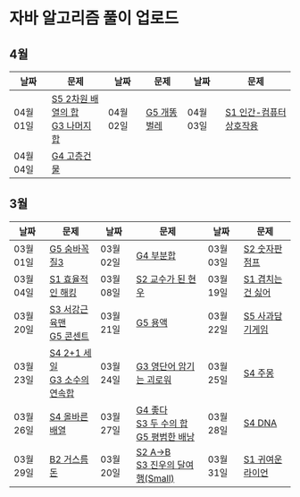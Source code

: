 # 자바 알고리즘 풀이 업로드

## 4월
| 날짜        | 문제                                                         | 날짜       | 문제                                                         | 날짜       | 문제                                                         |
| ---------- | ------------------------------------------------------------ | ---------- | ------------------------------------------------------------ | ---------- | ------------------------------------------------------------ |
| 04월 01일  | [S5 2차원 배열의 합](https://www.acmicpc.net/problem/2167)<br>[G3 나머지 합](https://www.acmicpc.net/problem/10986) | 04월 02일  | [G5 개똥벌레](https://www.acmicpc.net/problem/3020) | 04월 03일 | [S1 인간-컴퓨터 상호작용](https://www.acmicpc.net/problem/16139) |
| 04월 04일  | [G4 고층건물](https://www.acmicpc.net/problem/1027) |


## 3월
| 날짜        | 문제                                                         | 날짜       | 문제                                                         | 날짜       | 문제                                                         |
| ---------- | ------------------------------------------------------------ | ---------- | ------------------------------------------------------------ | ---------- | ------------------------------------------------------------ |
| 03월 01일  | [G5 숨바꼭질3](https://www.acmicpc.net/problem/13549) | 03월 02일  | [G4 부분합](https://www.acmicpc.net/problem/1806) | 03월 03일 | [S2 숫자판 점프](https://www.acmicpc.net/problem/2210)|
| 03월 04일  | [S1 효율적인 해킹](https://www.acmicpc.net/problem/1325) | 03월 08일  | [S2 교수가 된 현우](https://www.acmicpc.net/problem/3474) | 03월 19일  | [S1 겹치는건 싫어](https://www.acmicpc.net/problem/20922) |
| 03월 20일  | [S3 서강근육맨](https://www.acmicpc.net/problem/20300)<br>[G5 콘센트](https://www.acmicpc.net/problem/23843) | 03월 21일  | [G5 용액](https://www.acmicpc.net/problem/2467) | 03월 22일  | [S5 사과담기게임](https://www.acmicpc.net/problem/2828) |
| 03월 23일  | [S4 2+1 세일](https://www.acmicpc.net/problem/11508)<br>[G3 소수의 연속합](https://www.acmicpc.net/problem/1644) | 03월 24일  | [G3 영단어 암기는 괴로워](https://www.acmicpc.net/problem/20920) | 03월 25일  | [S4 주몽](https://www.acmicpc.net/problem/1940) |
| 03월 26일  | [S4 올바른 배열](https://www.acmicpc.net/problem/1337) | 03월 27일  | [G4 좋다](https://www.acmicpc.net/problem/1253)<br>[S3 두 수의 합](https://www.acmicpc.net/problem/3273)<br>[G5 평범한 배낭](https://www.acmicpc.net/problem/12865) | 03월 28일  | [S4 DNA](https://www.acmicpc.net/problem/1969) |
| 03월 29일  | [B2 거스름돈](https://www.acmicpc.net/problem/5585) | 03월 20일  | [S2 A->B](https://www.acmicpc.net/problem/16953)<br>[S3 진우의 달여행(Small)](https://www.acmicpc.net/problem/17484) | 03월 31일  | [S1 귀여운 라이언](https://www.acmicpc.net/problem/15565) |
